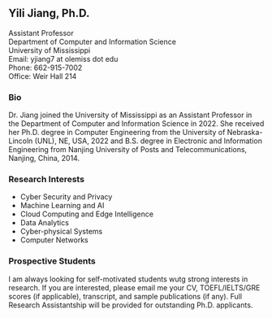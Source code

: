 ## Yili Jiang, Ph.D.

Assistant Professor     
Department of Computer and Information Science      
University of Mississippi      
Email: yjiang7 at olemiss dot edu      
Phone: 662-915-7002        
Office: Weir Hall 214


### Bio   
  
Dr. Jiang joined the University of Mississippi as an Assistant Professor in the Department of Computer and Information Science in 2022. She received her Ph.D. degree in Computer Engineering from the University of Nebraska-Lincoln (UNL), NE, USA, 2022 and B.S. degree in Electronic and Information Engineering from Nanjing University of Posts and Telecommunications, Nanjing, China, 2014.    

### Research Interests    

- Cyber Security and Privacy
- Machine Learning and AI 
- Cloud Computing and Edge Intelligence
- Data Analytics
- Cyber-physical Systems 
- Computer Networks

### Prospective Students

I am always looking for self-motivated students wutg strong interests in research. If you are interested, please email me your CV, TOEFL/IELTS/GRE scores (if applicable), transcript, and sample publications (if any). Full Research Assistantship will be provided for outstanding Ph.D. applicants. 
